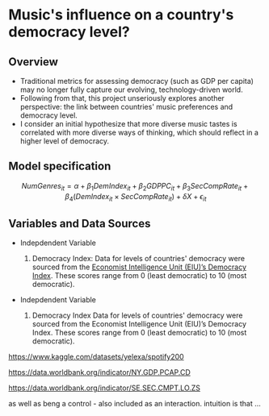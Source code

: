 # Music's influence on a country's democracy level?

## Overview
- Traditional metrics for assessing democracy (such as GDP per capita) may no longer fully capture our evolving, technology-driven world.
- Following from that, this project unseriously explores another perspective: the link between countries' music preferences and democracy level.
- I consider an initial hypothesize that more diverse music tastes is correlated with more diverse ways of thinking, which should reflect in a higher level of democracy.

## Model specification

$$
NumGenres_{it} = \alpha + \beta_1DemIndex_{it} + \beta_2GDPPC_{it} + \beta_3SecCompRate_{it} + \beta_4(DemIndex_{it} \times SecCompRate_{it}) + \delta X + \epsilon_{it}
$$

## Variables and Data Sources

- Indepdendent Variable
  1. Democracy Index:
   Data for levels of countries' democracy were sourced from the [Economist Intelligence Unit (EIU)’s Democracy Index](https://ourworldindata.org/grapher/democracy-index-eiu). These scores range from 0 (least democratic) to 10 (most democratic).

- Indepdendent Variable
  1. Democracy Index
   Data for levels of countries' democracy were sourced from the Economist Intelligence Unit (EIU)’s Democracy Index. These scores range from 0 (least democratic) to 10 (most democratic).







https://www.kaggle.com/datasets/yelexa/spotify200

https://data.worldbank.org/indicator/NY.GDP.PCAP.CD

https://data.worldbank.org/indicator/SE.SEC.CMPT.LO.ZS





as well as beng a control - also included as an interaction. intuition is that ...
